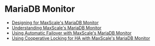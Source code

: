 # MariaDB Monitor

* [Designing for MaxScale's MariaDB Monitor](designing-for-maxscales-mariadb-monitor.md)
* [Understanding MaxScale's MariaDB Monitor](understanding-maxscales-mariadb-monitor.md)
* [Using Automatic Failover with MaxScale's MariaDB Monitor](using-automatic-failover-with-maxscales-mariadb-monitor.md)
* [Using Cooperative Locking for HA with MaxScale's MariaDB Monitor](using-cooperative-locking-for-ha-with-maxscales-mariadb-monitor.md)
